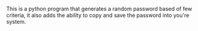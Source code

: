 This is a python program that generates a random password based of few criteria, it also adds the ability to copy and save the password into you're system.
